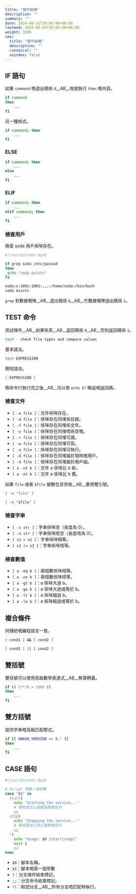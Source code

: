 ```yaml
---
title: "條件結構"
description: ""
summary: ""
date: 2024-08-31T20:00:00+08:00
lastmod: 2024-09-02T20:00:00+08:00
weight: 3200
seo:
  title: "條件結構"
  description: ""
  canonical: ""
  noindex: false
---
```


## IF 語句

如果 `command` 嘅退出碼係 `0`__AB__咁就執行 `then` 嘅內容。

```bash {frame="none"}
if command
then
    ...
fi
```

另一種格式。

```bash {frame="none"}
if command; then
    ...
fi
```

### ELSE

```bash {frame="none"}
if command; then
    ...
else
    ...
fi
```

### ELIF

```bash {frame="none"}
if command; then
    ...
elif command; then
    ...
fi
```

### 檢查用戶

檢查 soda 用戶係咪存在。

```bash {frame="none"}
#!/usr/bin/env bash

if grep soda /etc/passwd
then
 echo "soda exists"
fi
```

```bash {frame="none"}
soda:x:1001:1001:,,,:/home/soda:/bin/bash
soda exists
```

`grep` 有數據嗰陣__AB__退出碼係 `0`__AB__冇數據嗰陣退出碼係 `1`。

## TEST 命令

測試條件__AB__如果係真__AB__返回碼係 `0`__AB__否則返回碼係 `1`。

```bash {frame="none"}
test - check file types and compare values
```

基本語法。

```bash {frame="none"}
test EXPRESSION
```

簡短語法。

```bash {frame="none"}
[ EXPRESSION ]
```

喺命令行執行完之後__AB__可以用 `echo $?` 睇返嘅返回碼。

### 檢查文件

* `[ -e file ]`：文件係咪存在。
* `[ -d file ]`：係咪存在同埋係目錄。
* `[ -f file ]`：係咪存在同埋係文件。
* `[ -s file ]`：係咪存在同埋唔係空嘅。
* `[ -r file ]`：係咪存在同埋可讀。
* `[ -w file ]`：係咪存在同埋可寫。
* `[ -x file ]`：係咪存在同埋可執行。
* `[ -O file ]`：係咪存在同埋屬於現時嘅用戶。
* `[ -G file ]`：係咪存在同埋屬於用戶組。
* `[ a -nt b ]`：文件 a 係咪比 b 新。
* `[ a -ot b ]`：文件 a 係咪比 b 舊。

如果 `file` 或者 `$file` 變數包含空格__AB__要用雙引號。

```bash {frame="none"}
[ -e "file" ]
```

```bash {frame="none"}
[ -e "$file" ]
```

### 檢查字串

* `[ -z str ]`：字串係咪空（長度為 0）。
* `[ -n str ]`：字串係咪唔空（長度唔為 0）。
* `[ s1 = s2 ]`：字串係咪相等。
* `[ s1 != s2 ]`：字串係咪唔等。

### 檢查數值

* `[ a -eq b ]`：兩個數係咪相等。
* `[ a -ne b ]`：兩個數係咪唔等。
* `[ a -gt b ]`：a 係咪大過 b。
* `[ a -ge b ]`：a 係咪大過或等於 b。
* `[ a -lt b ]`：a 係咪細過 b。
* `[ a -le b ]`：a 係咪細過或等於 b。

## 複合條件

同傳統嘅編程語言一致。

```bash {frame="none"}
[ cond1 ] && [ cond2 ]
```

```bash {frame="none"}
[ cond1 ] || [ cond2 ]
```

## 雙括號

雙括號可以使用高級數學表達式__AB__無需轉義。

```bash {frame="none"}
if (( 2**10 > 1000 ))
then
    ...
fi
```

## 雙方括號

提供字串嘅高級匹配模式。

```bash {frame="none"}
if [[ $BASH_VERSION == 5.* ]]
then
    ...
fi
```

## CASE 語句

```bash {frame="none"}
#!/usr/bin/env bash

# Script 嘅第一個參數
case "$1" in
  start)
    echo "Starting the service..."
    # 喺呢度加入啟動服務嘅指令
    ;;
  stop)
    echo "Stopping the service..."
    # 喺呢度加入停止服務嘅指令
    ;;
  *)
    echo "Usage: $0 {start|stop}"
    exit 1
    ;;
esac
```

* `$0`：腳本名稱。
* `$1`：腳本嘅第一個參數
* `)`：分支條件結束標記。
* `;;`：分支命令結束標記。
* `*)`：默認分支__AB__所有分支唔匹配時執行。

